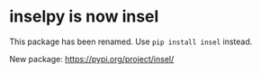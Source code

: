 # inselpy is now insel

This package has been renamed. Use `pip install insel` instead.

New package: https://pypi.org/project/insel/
